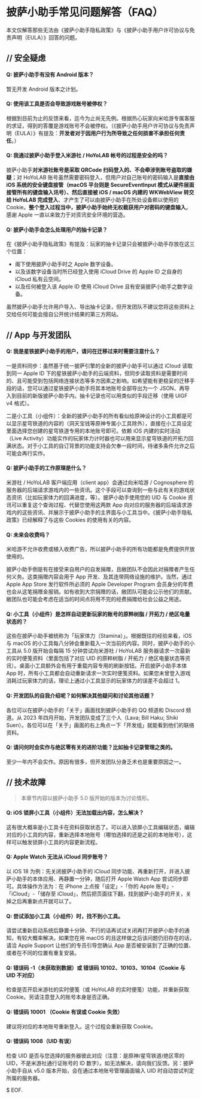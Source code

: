 # 披萨小助手常见问题解答（FAQ）

本文仅解答那些无法由《披萨小助手隐私政策》与《披萨小助手用户许可协议与免责声明（EULA）》回答的问题。

## // 安全疑虑

#### Q: 披萨小助手有没有 Android 版本？

暂无开发 Android 版本之计划。

#### Q: 使用该工具是否会导致游戏账号被停权？

根据到目前为止的反馈来看，迄今为止尚无先例。根据热心玩家向米哈游专属客服的求证，得到的答覆是游戏账号不会被停权。（《披萨小助手用户许可协议与免责声明（EULA）》有提及：**开发者对于因用户行为所导致之任何损害不承担任何责任**。）

#### Q: 我通过披萨小助手登入米游社 / HoYoLAB 帐号的过程是安全的吗？

披萨小助手**对米游社账号是采取 QRCode 扫码登入的、不会牵涉到账号盗取的嫌疑**；对 HoYoLAB 账号虽然需要密码登入，但用户对自己账号的密码输入是**直接由 iOS 系统的安全键盘接管（macOS 平台则是 SecureEventInput 模式从硬件层面接管所有的键盘输入讯号）、然后直接被 iOS / macOS 内建的 WKWebView 转交给 HoYoLAB 完成登入**、才产生了可以由披萨小助手在所处设备赖以使用的 Cookie。**整个登入过程当中，披萨小助手始终无权截获用户对密码的键盘输入**。感谢 Apple 一直以来致力于对资讯安全环境的营造。

#### Q: 披萨小助手会怎么处理用户的抽卡记录？

在《披萨小助手隐私政策》有提及：玩家的抽卡记录只会被披萨小助手存放在这三个位置：

- 阁下使用披萨小助手时之 Apple 数字设备。
- 以及该数字设备当时所已经登入使用 iCloud Drive 的 Apple ID 之自身的 iCloud 私有云空间。
- 以及任何被登入该 Apple ID 使用 iCloud Drive 且有安装披萨小助手之数字设备。

虽然披萨小助手允许用户导入、导出抽卡记录，但开发团队不建议您将这些资料上交给任何可能会擅自公开统计结果的第三方网站。

## // App 与开发团队

#### Q: 我是星铁披萨小助手的用户，请问在迁移过来时需要注意什么？

一是资料同步：虽然基于统一披萨引擎的全新的披萨小助手可以通过 iCloud 读取到同一 Apple ID 下的星铁披萨小助手的云端资料，但同步读取资料是需要时间的、且可能受到包括网络连接状态等多方因素之影响。如希望能有更稳妥的迁移手段的话，您可以通过星铁披萨小助手将其本地账号全部导出为一个 JSON、再导入到目前的新版披萨小助手内。抽卡记录也可以用类似的手段迁移（使用 UIGF v4 格式）。

二是小工具（小组件）：全新的披萨小助手的所有看似给原神设计的小工具都是可以显示星穹铁道的内容的（洞天宝钱等原神专属小工具除外），直接在小工具设定里面选择您创建的星穹铁道专用的本地账号即可。依赖 iOS 内建的实时活动（Live Activity）功能实作的玩家体力计时器也可以用来显示星穹铁道的开拓力回满状态。对于小工具的自订背景的功能支持会欠奉一段时间，待诸多条件允许之后可能会再行实作。

#### Q: 披萨小助手的工作原理是什么？

米游社 / HoYoLAB 客户端应用（client app）会通过向米哈游 / Cognosphere 的服务器的后端请求游戏内的一些资讯。这个手段可以查询到一些与此有关的游戏状态资讯（比如玩家体力的回满进度，等）。披萨小助手使用您的 UID 与 Cookie 资讯可以重复这个查询过程、代替您使用这两款 App 向对应的服务器的后端请求游戏内的这些资讯、并展示于披萨小助手的主界面与小工具当中。《披萨小助手隐私政策》已经解释了与这些 Cookies 的使用有关的内容。

#### Q: 未来会收费吗？

米哈游不允许收费或植入收费广告，所以披萨小助手的所有功能都是免费提供开放使用的。

披萨小助手倒是有在接受来自用户的自发捐赠，且敝团队不会因此对捐赠者产生任何义务。这类捐赠内容会用于 App 开发、及其连带网络设施的维护。当然，通过 Apple App Store 发行软件所必须的 Apple Developer Program 会员身分的年费也会从这笔捐赠金报销。如有收到大宗捐赠的话，敝团队可能会公示他们的贡献。敝团队也可能会考虑在适当的时间点将用不完的经费捐赠给社会公益之用途。

#### Q: 小工具（小组件）是怎样自动更新玩家的账号的原粹树脂 / 开拓力 / 绝区电量状态的？

这些在披萨小助手被统称为「玩家体力（Stamina）」。根据既往的经验来看，iOS 与 macOS 的小工具每八分钟会重新载入一次当前的内容。同时，披萨小助手的小工具从 5.0 版开始会每隔 15 分钟尝试向米游社 / HoYoLAB 服务器请求一次最新的实时便笺资料（里面包括了对应 UID 的原粹树脂 / 开拓力 / 绝区电量状态等资讯）。桌面小工具额外会有用于重载内容专用的刷新按钮。开启披萨小助手本体 App 时，所有小工具都会自动重新请求一次实时便笺资料。如果您未曾登入游戏消耗过玩家体力的话，理论上通过小工具显示的玩家体力的误差不会超过 1。

#### Q: 开发团队的自我介绍呢？如何解决其他疑问和讨论其他话题？

各位可以在披萨小助手的「关于」画面找到披萨小助手的 QQ 频道和 Discord 频道。从 2023 年四月开始，开发团队变成了三个人（Lava; Bill Haku; Shiki Suen）。各位可以在「关于」画面的右上角点一下「开发组」就能看到他们的联络资料。

#### Q: 请问何时会实作与绝区零有关的进阶功能？比如抽卡记录管理之类的。

至少一年内不会实作。原因有很多，但开发团队分身乏术也是重要原因之一。

## // 技术故障

> 本章节内容以披萨小助手 5.0 版开始的版本为讨论情形。

#### Q: iOS 锁屏小工具（小组件）无法加载出内容，怎么解决？

这有很大概率是小工具卡在资料获取状态了。可以进入锁屏小工具编辑状态，编辑对应的小工具的内容，重新选择本地账号（哪怕选择的还是之前的本地账号），这样可以触发锁屏小工具的内容更新流程。

#### Q: Apple Watch 无法从 iCloud 同步账号？

以 iOS 18 为例：先关闭披萨小助手的 iCloud 同步功能、再重新打开，并进入披萨小助手的本体应用、再静置一分钟，随后打开 Apple Watch App 尝试同步即可。具体操作方法为：在 iPhone 上点按「设定」-「你的 Apple 账号」-「iCloud」-「储存至 iCloud」，然后把页面往下翻，找到披萨小助手的开关，关掉之后再重新点开就可以了。

#### Q: 尝试添加小工具（小组件）时，找不到小工具。

请尝试重新启动系统后静置十分钟、不行的话再试试关闭再打开披萨小助手的通知，有较大概率解决。如果您在用 macOS 的且这样做之后该问题仍旧存在的话，请洽 Apple Support 让他们的专员引导您确认 App 是否被安装到了正确的位置、或者在不同的位置有重复安装。

#### Q: 错误码 -1（未获取到数据）或 错误码 10102、10103、10104（Cookie 与 UID 不对应）

检查是否开启米游社的实时便笺（或 HoYoLAB 的实时便笺）功能，并重新获取 Cookie。另请注意登入的账号本身是否正确。

#### Q: 错误码 10001 （Cookie 有误或 Cookie 失效）

建议将对应的本地账号重新登入。这个过程会重新获取 Cookie。

#### Q: 错误码 1008（UID 有误）

检查 UID 是否与您选择的服务器彼此对应（注意：是原神/星穹铁道/绝区零的UID，不是米游社通行证账号的 ID 数字）。如无法解决，请向我们反馈。另：披萨小助手自从 v5.0 版本开始，会在通过本地账号管理画面输入 UID 时自动尝试判定所属的服务器。

$ EOF.